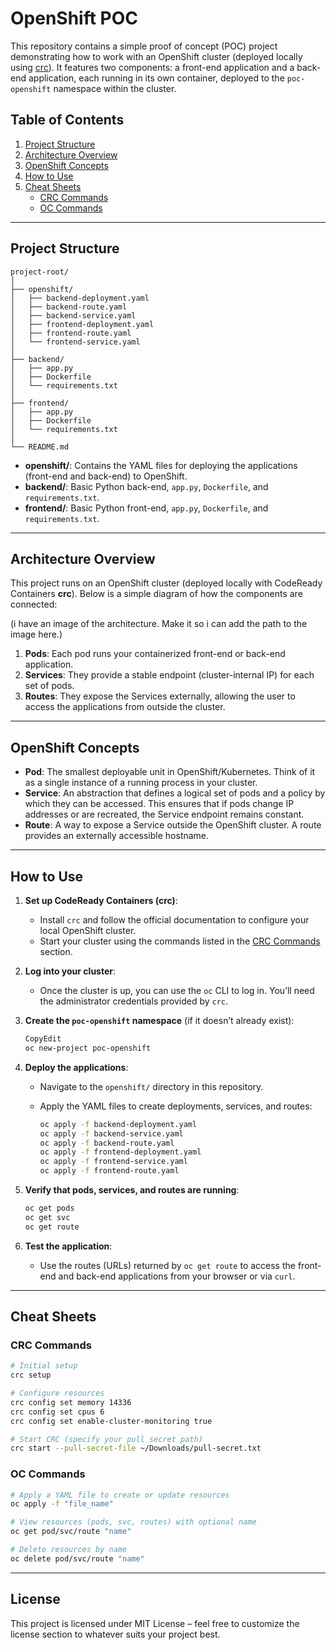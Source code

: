 # OpenShift POC

This repository contains a simple proof of concept (POC) project demonstrating how to work with an OpenShift cluster (deployed locally using [crc](https://crc.dev/)). It features two components: a front-end application and a back-end application, each running in its own container, deployed to the `poc-openshift` namespace within the cluster.

## Table of Contents

1. [Project Structure](https://www.notion.so/Openshift-1a83dd4d61fb80089f2ad6cc8c931b8f?pvs=21)
2. [Architecture Overview](https://www.notion.so/Openshift-1a83dd4d61fb80089f2ad6cc8c931b8f?pvs=21)
3. [OpenShift Concepts](https://www.notion.so/Openshift-1a83dd4d61fb80089f2ad6cc8c931b8f?pvs=21)
4. [How to Use](https://www.notion.so/Openshift-1a83dd4d61fb80089f2ad6cc8c931b8f?pvs=21)
5. [Cheat Sheets](https://www.notion.so/Openshift-1a83dd4d61fb80089f2ad6cc8c931b8f?pvs=21)
    - [CRC Commands](https://www.notion.so/Openshift-1a83dd4d61fb80089f2ad6cc8c931b8f?pvs=21)
    - [OC Commands](https://www.notion.so/Openshift-1a83dd4d61fb80089f2ad6cc8c931b8f?pvs=21)

---

## Project Structure

```
project-root/
│
├── openshift/
│   ├── backend-deployment.yaml
│   ├── backend-route.yaml
│   ├── backend-service.yaml
│   ├── frontend-deployment.yaml
│   ├── frontend-route.yaml
│   └── frontend-service.yaml
│
├── backend/
│   ├── app.py
│   ├── Dockerfile
│   └── requirements.txt
│
├── frontend/
│   ├── app.py
│   ├── Dockerfile
│   └── requirements.txt
│
└── README.md

```

- **openshift/**: Contains the YAML files for deploying the applications (front-end and back-end) to OpenShift.
- **backend/**: Basic Python back-end, `app.py`, `Dockerfile`, and `requirements.txt`.
- **frontend/**: Basic Python front-end, `app.py`, `Dockerfile`, and `requirements.txt`.

---

## Architecture Overview

This project runs on an OpenShift cluster (deployed locally with CodeReady Containers **crc**). Below is a simple diagram of how the components are connected:

(i have an image of the architecture. Make it so i can add the path to the image here.)

1. **Pods**: Each pod runs your containerized front-end or back-end application.
2. **Services**: They provide a stable endpoint (cluster-internal IP) for each set of pods.
3. **Routes**: They expose the Services externally, allowing the user to access the applications from outside the cluster.

---

## OpenShift Concepts

- **Pod**: The smallest deployable unit in OpenShift/Kubernetes. Think of it as a single instance of a running process in your cluster.
- **Service**: An abstraction that defines a logical set of pods and a policy by which they can be accessed. This ensures that if pods change IP addresses or are recreated, the Service endpoint remains constant.
- **Route**: A way to expose a Service outside the OpenShift cluster. A route provides an externally accessible hostname.

---

## How to Use

1. **Set up CodeReady Containers (crc)**:
    - Install `crc` and follow the official documentation to configure your local OpenShift cluster.
    - Start your cluster using the commands listed in the [CRC Commands](https://www.notion.so/Openshift-1a83dd4d61fb80089f2ad6cc8c931b8f?pvs=21) section.
2. **Log into your cluster**:
    - Once the cluster is up, you can use the `oc` CLI to log in. You’ll need the administrator credentials provided by `crc`.
3. **Create the `poc-openshift` namespace** (if it doesn’t already exist):
    
    ```bash
    CopyEdit
    oc new-project poc-openshift
    
    ```
    
4. **Deploy the applications**:
    - Navigate to the `openshift/` directory in this repository.
    - Apply the YAML files to create deployments, services, and routes:
        
        ```bash
        oc apply -f backend-deployment.yaml
        oc apply -f backend-service.yaml
        oc apply -f backend-route.yaml
        oc apply -f frontend-deployment.yaml
        oc apply -f frontend-service.yaml
        oc apply -f frontend-route.yaml
        
        ```
        
5. **Verify that pods, services, and routes are running**:
    
    ```bash
    oc get pods
    oc get svc
    oc get route
    
    ```
    
6. **Test the application**:
    - Use the routes (URLs) returned by `oc get route` to access the front-end and back-end applications from your browser or via `curl`.

---

## Cheat Sheets

### CRC Commands

```bash
# Initial setup
crc setup

# Configure resources
crc config set memory 14336
crc config set cpus 6
crc config set enable-cluster-monitoring true

# Start CRC (specify your pull secret path)
crc start --pull-secret-file ~/Downloads/pull-secret.txt

```

### OC Commands

```bash
# Apply a YAML file to create or update resources
oc apply -f "file_name"

# View resources (pods, svc, routes) with optional name
oc get pod/svc/route "name"

# Delete resources by name
oc delete pod/svc/route "name"

```

---

## License

This project is licensed under MIT License – feel free to customize the license section to whatever suits your project best.